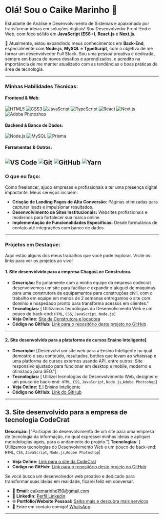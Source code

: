 # Olá! Sou o Caike Marinho 👋

Estudante de Análise e Desenvolvimento de Sistemas e apaixonado por transformar ideias em soluções digitais! Sou Desenvolvedor Front-End e Web, com foco sólido em **JavaScript (ES6+)**, **React.js** e **Next.js**.

🚀 Atualmente, estou expandindo meus conhecimentos em **Back-End**, especialmente com **Node.js**, **MySQL** e **TypeScript**, com o objetivo de me tornar um desenvolvedor Full Stack. Sou uma pessoa proativa e dedicada, sempre em busca de novos desafios e aprendizados, e acredito na importância de me manter atualizado com as tendências e boas práticas da área de tecnologia.

---

### Minhas Habilidades Técnicas:

#### Frontend & Web:
![HTML5](https://img.shields.io/badge/HTML5-E34F26?style=for-the-badge&logo=html5&logoColor=white)
![CSS3](https://img.shields.io/badge/CSS3-1572B6?style=for-the-badge&logo=css3&logoColor=white)
![JavaScript](https://img.shields.io/badge/JavaScript-F7DF1E?style=for-the-badge&logo=javascript&logoColor=black)
![TypeScript](https://img.shields.io/badge/TypeScript-007ACC?style=for-the-badge&logo=typescript&logoColor=white)
![React](https://img.shields.io/badge/React-61DAFB?style=for-the-badge&logo=react&logoColor=black)
![Next.js](https://img.shields.io/badge/Next.js-000000?style=for-the-badge&logo=nextdotjs&logoColor=white)
![Adobe Photoshop](https://img.shields.io/badge/Adobe%20Photoshop-31A8FF?style=for-the-badge&logo=adobe%20photoshop&logoColor=white)

#### Backend & Banco de Dados:
![Node.js](https://img.shields.io/badge/Node.js-339933?style=for-the-badge&logo=nodedotjs&logoColor=white)
![MySQL](https://img.shields.io/badge/MySQL-4479A1?style=for-the-badge&logo=mysql&logoColor=white)
![Prisma](https://img.shields.io/badge/Prisma-3982CE?style=for-the-badge&logo=prisma&logoColor=white)

#### Ferramentas & Outros:
![VS Code](https://img.shields.io/badge/VS%20Code-007ACC?style=for-the-badge&logo=visualstudiocode&logoColor=white)
![Git](https://img.shields.io/badge/Git-F05032?style=for-the-badge&logo=git&logoColor=white)
![GitHub](https://img.shields.io/badge/GitHub-181717?style=for-the-badge&logo=github&logoColor=white)
![Yarn](https://img.shields.io/badge/Yarn-2C8EBB?style=for-the-badge&logo=yarn&logoColor=white)
---

### O que eu faço:

Como freelancer, ajudo empresas e profissionais a ter uma presença digital impactante. Meus serviços incluem:

* **Criação de Landing Pages de Alta Conversão:** Páginas otimizadas para capturar leads e impulsionar resultados.
* **Desenvolvimento de Sites Institucionais:** Websites profissionais e modernos para fortalecer sua marca online.
* **Implementação de Funcionalidades Específicas:** Desde formulários de contato até integrações com banco de dados.

---

### Projetos em Destaque:

Aqui estão alguns dos meus trabalhos que você pode explorar. Visite os links para ver os projetos ao vivo!

#### **1. Site desenvolvido para a empresa ChagasLoc Construtora.**

* **Descrição:**  Eu juntamente com a minha equipe da empresa codecrat desenvolvemos um site para facilitar e expandir o aluguel de máquinas para uma construtora de equipamentos para construções civil, com o trabalho em equipe em menos de 2 semanas entregamos o site com domínio e hospedado pronto para transforma acessos em clientes."
* **Tecnologias:** [ Utilizamos tecnologias do Desenvolvimento Web e um pouco de back-end: `HTML`, `CSS`, `JavaScript`, `Node.js`]
* **Veja Online:** [Site da Construtora e locadora](https://chagasloc.com.br)
* **Código no GitHub:** [Link para o repositório deste projeto no GitHub](https://github.com/CaikeM10/eng_loc)


---

#### **2. Site desenvolvido para a plataforma de cursos Ensino Inteligente]**

* **Descrição:** [Desenvolvi um site web para a Ensino Inteligente no qual demostro o seu conteúdo, resultados, botões que levam ao whatssap e uma platforma de cursos externos usando API, entre outros. Site responsivo ajustado para funcionar em desktop e mobile, moderno e otimizado para SEO."]
* **Tecnologias:** [ Utilizei tecnologias do Desenvolvimento Web, designer e um pouco de back-end: `HTML`, `CSS`, `JavaScript`, `Node.js`,`Adobe Photoshop`]
* **Veja Online:** [E.I Ensino Inteligente](https://eiensinointeligente.com.br)
* **Código no GitHub:** [Link do GitHub](https://github.com/CaikeM10/Ensino-Inteligente)


---
## **3. Site desenvolvido para a empresa de tecnologia CodeCrat**

**Descrição:** ["Participei do desenvolvimento de um site para uma empresa de tecnologia da informação, no qual expressei minhas ideias e apliquei metodologias ágeis, para o andamento do projeto."]
**Tecnologias:** [ Utilizamos tecnologias do Desenvolvimento Web e um pouco de back-end: `HTML`, `CSS`, `JavaScript`, `Node.js`,`Adobe Photoshop`]
* **Veja Online:** [Link para o site da CodeCrat](https://codecrat.com.br)
* **Código no GitHub:** [Link para o repositório deste projeto no GitHub](https://github.com/CaikeM10/site-code_crat)


Se você busca um desenvolvedor web proativo e dedicado para transformar suas ideias em realidade, ficarei feliz em conversar.

* 📧 **Email:** [caikemarinho150@gmail.com](mailto:caikemarinho150@gmail.com)
* 🔗 **LinkedIn:** [Perfil Linkedin](https://www.linkedin.com/in/caikemarinho/)
* 🌐 **Portfólio/Website Pessoal:** [Saiba mais e descubra mais serviços](https://caikemarinho.com)
* 📲 Entre em contato comigo!  [WhatsApp](https://wa.me/5588999172635) 

---
